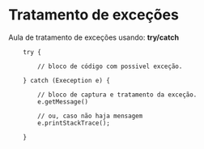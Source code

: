 # Tratamento de exceções

Aula de tratamento de exceções usando: **try/catch**

```
    try {

        // bloco de código com possivel exceção.

    } catch (Exeception e) {

        // bloco de captura e tratamento da exceção.
        e.getMessage()

        // ou, caso não haja mensagem
        e.printStackTrace();
        
    }
```